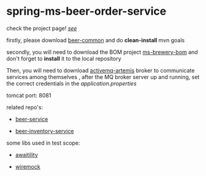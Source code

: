 # spring-ms-beer-order-service

check the project page! [*see*](https://github.com/users/karp1k/projects/1)

firstly, please download [beer-common](https://github.com/karp1k/spring-ms-beer-common) and do **clean-install** mvn goals

secondly, you will need to download the BOM project [ms-brewery-bom](https://github.com/karp1k/spring-ms-brewery-bom) 
and don't forget to **install** it to the local repository

Then, you will need to download [activemq-artemis](https://github.com/vromero/activemq-artemis-docker) broker to communicate services among themselves , after the MQ broker server up and running, set the correct credentials in the <i>application.properties</i>

tomcat port: 8081

related repo's:

- [beer-service](https://github.com/karp1k/spring-ms-beer-service)

- [beer-inventory-service](https://github.com/karp1k/spring-ms-beer-inventory-service)

some libs used in test scope:

- [awaitility](https://github.com/awaitility/awaitility)

- [wiremock](https://github.com/tomakehurst/wiremock)